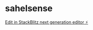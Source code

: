 # sahelsense

[Edit in StackBlitz next generation editor ⚡️](https://stackblitz.com/~/github.com/BenjaminGhiggo/sahelsense)